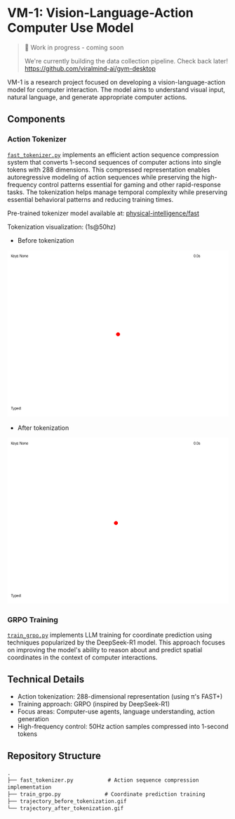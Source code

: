 # VM-1: Vision-Language-Action Computer Use Model

> 🚧 Work in progress - coming soon
> 
> We're currently building the data collection pipeline. Check back later! https://github.com/viralmind-ai/gym-desktop

VM-1 is a research project focused on developing a vision-language-action model for computer interaction. The model aims to understand visual input, natural language, and generate appropriate computer actions.

## Components

### Action Tokenizer
[`fast_tokenizer.py`](./fast_tokenizer.py) implements an efficient action sequence compression system that converts 1-second sequences of computer actions into single tokens with 288 dimensions. This compressed representation enables autoregressive modeling of action sequences while preserving the high-frequency control patterns essential for gaming and other rapid-response tasks. The tokenization helps manage temporal complexity while preserving essential behavioral patterns and reducing training times.

Pre-trained tokenizer model available at: [physical-intelligence/fast](https://huggingface.co/physical-intelligence/fast)

Tokenization visualization: (1s@50hz)
- Before tokenization

![Before tokenization](./trajectory_before_tokenization.gif)
- After tokenization

![After tokenization](./trajectory_after_tokenization.gif)

### GRPO Training
[`train_grpo.py`](./train_grpo.py) implements LLM training for coordinate prediction using techniques popularized by the DeepSeek-R1 model. This approach focuses on improving the model's ability to reason about and predict spatial coordinates in the context of computer interactions.

## Technical Details

- Action tokenization: 288-dimensional representation (using π's FAST+)
- Training approach: GRPO (inspired by DeepSeek-R1)
- Focus areas: Computer-use agents, language understanding, action generation
- High-frequency control: 50Hz action samples compressed into 1-second tokens

## Repository Structure

```
.
├── fast_tokenizer.py           # Action sequence compression implementation
├── train_grpo.py              # Coordinate prediction training
├── trajectory_before_tokenization.gif
└── trajectory_after_tokenization.gif
```
